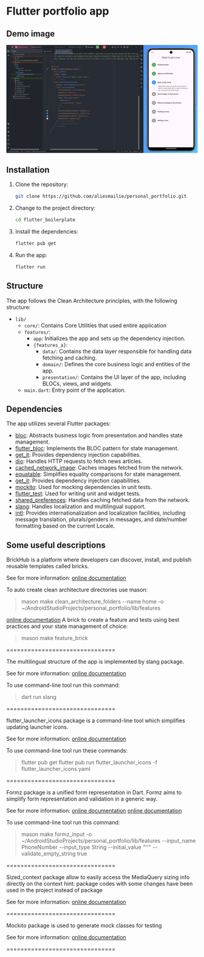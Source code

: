 


# Flutter portfolio app

## Demo image

![Untitled](https://raw.githubusercontent.com/ales-dev-studio/flutter-verical-stepper/refs/heads/main/assets/images/demo.png)


## Installation

1. Clone the repository:

   ```bash
   git clone https://github.com/aliesmailie/personal_portfolio.git
   ```

2. Change to the project directory:

   ```bash
   cd flutter_boilerplate
   ```

3. Install the dependencies:

   ```bash
   flutter pub get
   ```

4. Run the app:

   ```bash
   flutter run
   ```

## Structure

The app follows the Clean Architecture principles, with the following structure:

- `lib/`
    - `core/`: Contains Core Utilities that used entire application
    - `features/`:
        - `app`: Initializes the app and sets up the dependency injection.
        - `{features_a}`:
            - `data/`: Contains the data layer responsible for handling data fetching and caching.
            - `domain/`: Defines the core business logic and entities of the app.
            - `presentation/`: Contains the UI layer of the app, including BLOCs, views, and widgets.
    - `main.dart`: Entry point of the application.

## Dependencies

The app utilizes several Flutter packages:

- [bloc](https://pub.dev/packages/bloc): Abstracts business logic from presentation and handles state management.
- [flutter_bloc](https://pub.dev/packages/flutter_bloc): Implements the BLOC pattern for state management.
- [get_it](https://pub.dev/packages/get_it): Provides dependency injection capabilities.
- [dio](https://pub.dev/packages/dio): Handles HTTP requests to fetch news articles.
- [cached_network_image](https://pub.dev/packages/cached_network_image): Caches images fetched from the network.
- [equatable](https://pub.dev/packages/equatable): Simplifies equality comparisons for state management.
- [get_it](https://pub.dev/packages/get_it): Provides dependency injection capabilities.
- [mockito](https://pub.dev/packages/mockito): Used for mocking dependencies in unit tests.
- [flutter_test](https://pub.dev/packages/flutter_test): Used for writing unit and widget tests.
- [shared_preferences](https://pub.dev/packages/shared_preferences): Handles caching fetched data from the network.
- [slang](https://pub.dev/packages/slang): Handles localization and multilingual support.
- [intl](https://pub.dev/packages/intl): Provides internationalization and localization facilities, including message translation, plurals/genders in messages, and date/number formatting based on the current Locale.

## Some useful descriptions

BrickHub is a platform where developers can discover, install, and publish reusable templates called bricks.

See for more information:
[online documentation](https://docs.brickhub.dev/) 

To auto create clean architecture directories use mason:
> mason make clean_architecture_folders --name home -o ~/AndroidStudioProjects/personal_portfolio/lib/features

[online documentation](https://brickhub.dev/bricks/feature_brick/0.6.2)
A brick to create a feature and tests using best practices and your state management of choice:
> mason make feature_brick

===============================

The multilingual structure of the app is implemented by slang package.

See for more information:
[online documentation](https://pub.dev/packages/slang) 

To use command-line tool run this command:
> dart run slang

===============================

flutter_launcher_icons package is a command-line tool which simplifies updating launcher icons.

See for more information:
[online documentation](https://pub.dev/packages/flutter_launcher_icons) 

To use command-line tool run these commands:
> flutter pub get
> flutter pub run flutter_launcher_icons -f flutter_launcher_icons.yaml

===============================

Formz package is a unified form representation in Dart. 
Formz aims to simplify form representation and validation in a generic way.

See for more information:
[online documentation](https://pub.dev/packages/formz)
[online documentation](https://brickhub.dev/bricks/formz_input/0.2.0) 

To use command-line tool run this command:
> mason make formz_input -o  ~/AndroidStudioProjects/personal_portfolio/lib/features --input_name PhoneNumber --input_type String --initial_value "''" --validate_empty_string true

===============================

Sized_context package allow to easily access the MediaQuery sizing info directly on the context
hint: package codes with some changes have been used in the project instead of package

See for more information:
[online documentation](https://pub.dev/packages/sized_context)

===============================

Mockito package is used to generate mock classes for testing

See for more information:
[online documentation](https://pub.dev/packages/mockito)

===============================
